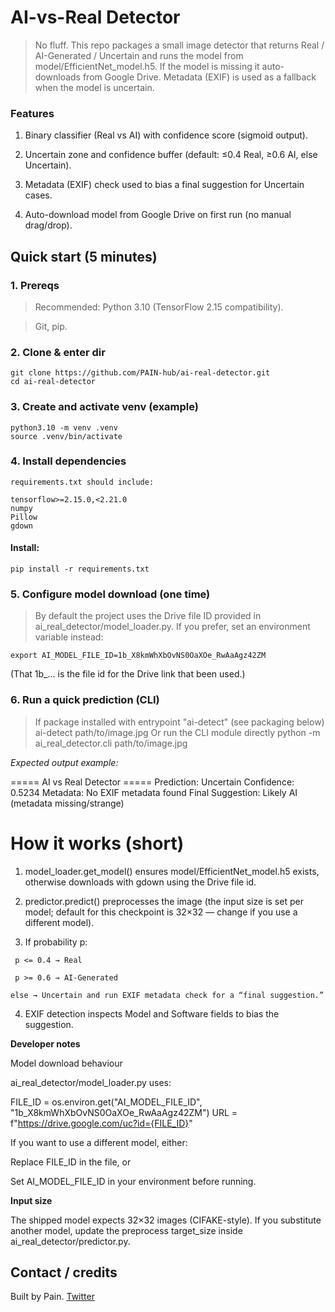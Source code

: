# AI-vs-Real Detector

> No fluff. This repo packages a small image detector that returns Real / AI-Generated / Uncertain and runs the model from model/EfficientNet_model.h5. If the model is missing it auto-downloads from Google Drive. Metadata (EXIF) is used as a fallback when the model is uncertain.

### Features

1. Binary classifier (Real vs AI) with confidence score (sigmoid output).

2. Uncertain zone and confidence buffer (default: ≤0.4 Real, ≥0.6 AI, else Uncertain).

3. Metadata (EXIF) check used to bias a final suggestion for Uncertain cases.

4. Auto-download model from Google Drive on first run (no manual drag/drop).

## Quick start (5 minutes)

### 1. Prereqs

> Recommended: Python 3.10 (TensorFlow 2.15 compatibility).

> Git, pip.


### 2. Clone & enter dir

```
git clone https://github.com/PAIN-hub/ai-real-detector.git
cd ai-real-detector
```

### 3. Create and activate venv (example)

```
python3.10 -m venv .venv
source .venv/bin/activate
```

### 4. Install dependencies
```
requirements.txt should include:

tensorflow>=2.15.0,<2.21.0
numpy
Pillow
gdown
```

#### Install:
```
pip install -r requirements.txt
```

### 5. Configure model download (one time)

> By default the project uses the Drive file ID provided in ai_real_detector/model_loader.py. If you prefer, set an environment variable instead:

```
export AI_MODEL_FILE_ID=1b_X8kmWhXbOvNS0OaXOe_RwAaAgz42ZM
```
(That 1b_... is the file id for the Drive link that been used.)

### 6. Run a quick prediction (CLI)

> If package installed with entrypoint "ai-detect" (see packaging below)
ai-detect path/to/image.jpg  Or run the CLI module directly
python -m ai_real_detector.cli path/to/image.jpg


*Expected output example:*

===== AI vs Real Detector =====
Prediction: Uncertain
Confidence: 0.5234
Metadata: No EXIF metadata found
Final Suggestion: Likely AI (metadata missing/strange)


# How it works (short) #

1. model_loader.get_model() ensures model/EfficientNet_model.h5 exists, otherwise downloads with gdown using the Drive file id.


2. predictor.predict() preprocesses the image (the input size is set per model; default for this checkpoint is 32×32 — change if you use a different model).


3. If probability p:

`` p <= 0.4 → Real``

`` p >= 0.6 → AI-Generated``

``else → Uncertain and run EXIF metadata check for a “final suggestion.”``



4. EXIF detection inspects Model and Software fields to bias the suggestion.

**Developer notes**

Model download behaviour

ai_real_detector/model_loader.py uses:

FILE_ID = os.environ.get("AI_MODEL_FILE_ID", "1b_X8kmWhXbOvNS0OaXOe_RwAaAgz42ZM")
URL = f"https://drive.google.com/uc?id={FILE_ID}"

If you want to use a different model, either:

Replace FILE_ID in the file, or

Set AI_MODEL_FILE_ID in your environment before running.


**Input size**

The shipped model expects 32×32 images (CIFAKE-style). If you substitute another model, update the preprocess target_size inside ai_real_detector/predictor.py.

## Contact / credits

Built by Pain. <a href='https://x.com/0x_beely'> Twitter </a>
